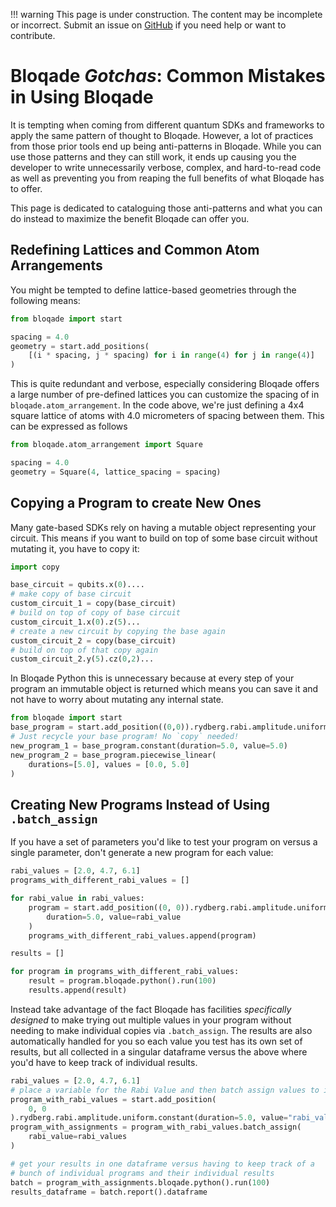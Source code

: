 !!! warning
    This page is under construction. The content may be incomplete or incorrect. Submit an issue
    on [GitHub](https://github.com/QuEraComputing/bloqade/issues/new) if you need help or want to
    contribute.

# Bloqade *Gotchas*: Common Mistakes in Using Bloqade

It is tempting when coming from different quantum SDKs and frameworks to apply the same pattern of thought to Bloqade. However, a lot of practices from those prior tools end up being anti-patterns in Bloqade. While you can use those patterns and they can still work, it ends up causing you the developer to write unnecessarily verbose, complex, and hard-to-read code as well as preventing you from reaping the full benefits of what Bloqade has to offer.

This page is dedicated to cataloguing those anti-patterns and what you can do instead to maximize the benefit Bloqade can offer you.

## Redefining Lattices and Common Atom Arrangements

You might be tempted to define lattice-based geometries through the following means:

```python
from bloqade import start

spacing = 4.0
geometry = start.add_positions(
    [(i * spacing, j * spacing) for i in range(4) for j in range(4)]
)
```

This is quite redundant and verbose, especially considering Bloqade offers a large number of pre-defined lattices you can customize the spacing of in `bloqade.atom_arrangement`.
In the code above, we're just defining a 4x4 square lattice of atoms with 4.0 micrometers of spacing between them. This can be expressed as follows

```python
from bloqade.atom_arrangement import Square

spacing = 4.0
geometry = Square(4, lattice_spacing = spacing)
```


## Copying a Program to create New Ones

Many gate-based SDKs rely on having a mutable object representing your circuit. This means if you want to build on top of some base circuit without mutating it, you have to copy it:

```python
import copy

base_circuit = qubits.x(0)....
# make copy of base circuit
custom_circuit_1 = copy(base_circuit)
# build on top of copy of base circuit
custom_circuit_1.x(0).z(5)...
# create a new circuit by copying the base again
custom_circuit_2 = copy(base_circuit)
# build on top of that copy again
custom_circuit_2.y(5).cz(0,2)...
```

In Bloqade Python this is unnecessary because at every step of your program an immutable object is returned which means you can save it and not have to worry about mutating any internal state.

```python
from bloqade import start
base_program = start.add_position((0,0)).rydberg.rabi.amplitude.uniform
# Just recycle your base program! No `copy` needed!
new_program_1 = base_program.constant(duration=5.0, value=5.0)
new_program_2 = base_program.piecewise_linear(
    durations=[5.0], values = [0.0, 5.0]
)
```

## Creating New Programs Instead of Using `.batch_assign`

If you have a set of parameters you'd like to test your program on versus a single parameter, don't generate a new program for each value:

```python
rabi_values = [2.0, 4.7, 6.1]
programs_with_different_rabi_values = []

for rabi_value in rabi_values:
    program = start.add_position((0, 0)).rydberg.rabi.amplitude.uniform.constant(
        duration=5.0, value=rabi_value
    )
    programs_with_different_rabi_values.append(program)

results = []

for program in programs_with_different_rabi_values:
    result = program.bloqade.python().run(100)
    results.append(result)
```

Instead take advantage of the fact Bloqade has facilities *specifically designed* to make trying out multiple values in your program without needing to make individual copies via `.batch_assign`. The results are also automatically handled for you so each value you test has its own set of results, but all collected in a singular dataframe versus the above where you'd have to keep track of individual results.

```python
rabi_values = [2.0, 4.7, 6.1]
# place a variable for the Rabi Value and then batch assign values to it
program_with_rabi_values = start.add_position(
    0, 0
).rydberg.rabi.amplitude.uniform.constant(duration=5.0, value="rabi_value")
program_with_assignments = program_with_rabi_values.batch_assign(
    rabi_value=rabi_values
)

# get your results in one dataframe versus having to keep track of a
# bunch of individual programs and their individual results
batch = program_with_assignments.bloqade.python().run(100)
results_dataframe = batch.report().dataframe
```
